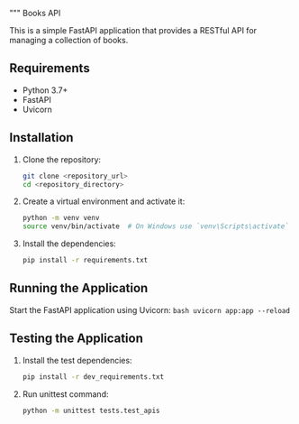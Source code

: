 """
Books API

This is a simple FastAPI application that provides a RESTful API for managing a collection of books.

## Requirements

- Python 3.7+
- FastAPI
- Uvicorn

## Installation

1. Clone the repository:
    ```bash
    git clone <repository_url>
    cd <repository_directory>
    ```

2. Create a virtual environment and activate it:
    ```bash
    python -m venv venv
    source venv/bin/activate  # On Windows use `venv\Scripts\activate`
    ```

3. Install the dependencies:
    ```bash
    pip install -r requirements.txt
    ```

## Running the Application

Start the FastAPI application using Uvicorn:
    ```bash
    uvicorn app:app --reload
    ```

## Testing the Application

1. Install the test dependencies:
    ```bash
    pip install -r dev_requirements.txt
    ```

2. Run unittest command:
    ```bash
    python -m unittest tests.test_apis
    ```
